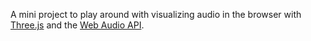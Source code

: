 A mini project to play around with visualizing audio in the browser with [Three.js](https://threejs.org/)
and the [Web Audio API](https://developer.mozilla.org/en-US/docs/Web/API/Web_Audio_API).
